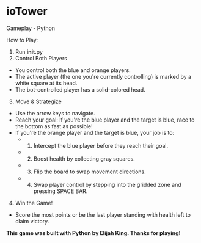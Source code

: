 # ioTower
Gameplay - Python

How to Play:

1. Run __init__.py
2. Control Both Players
  - You control both the blue and orange players.
  - The active player (the one you're currently controlling) is marked by a white square at its head.
  - The bot-controlled player has a solid-colored head.
3. Move & Strategize
  - Use the arrow keys to navigate.
  - Reach your goal: If you're the blue player and the target is blue, race to the bottom as fast as possible!
  - If you're the orange player and the target is blue, your job is to:
    - 1. Intercept the blue player before they reach their goal.
    - 2. Boost health by collecting gray squares.
    - 3. Flip the board to swap movement directions.
    - 4. Swap player control by stepping into the gridded zone and pressing SPACE BAR.
4. Win the Game!
  - Score the most points or be the last player standing with health left to claim victory.

**This game was built with Python by Elijah King. Thanks for playing!**
